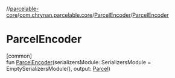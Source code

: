 //[parcelable-core](../../../index.md)/[com.chrynan.parcelable.core](../index.md)/[ParcelEncoder](index.md)/[ParcelEncoder](-parcel-encoder.md)

# ParcelEncoder

[common]\
fun [ParcelEncoder](-parcel-encoder.md)(serializersModule: SerializersModule = EmptySerializersModule(), output: [Parcel](../-parcel/index.md))
